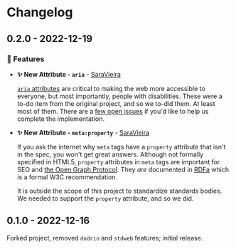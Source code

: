 # Changelog

## 0.2.0 - 2022-12-19

### 🎁 Features

- **✨ New Attribute - `aria`** - [SaraVieira]

    [`aria` attributes] are critical to making the web more accessible to
    everyone, but most importantly, people with disabilities. These were a to-do
    item from the original project, and so we to-did them. At least most of
    them. There are a [few open issues] if you'd like to help us complete the
    implementation.

[`aria` attributes]: https://developer.mozilla.org/en-US/docs/Web/Accessibility/ARIA
[few open issues]: https://github.com/axodotdev/axohtml/issues?q=is%3Aissue+is%3Aopen+aria

- **✨ New Attribute - `meta:property`** - [SaraVieira]

    If you ask the internet why `meta` tags have a `property` attribute that 
    isn't in the spec, you won't get great answers. Although not formally
    specified in HTML5, `property` attributes in `meta` tags are important for
    SEO and [the Open Graph Protocol]. They *are* documented in [RDFa] which is
    a formal W3C recommendation.

    It is outside the scope of this project to standardize standards bodies. We
    needed to support the `property` attribute, and so we did.

[SaraVieira]: https://github.com/SaraVieira
[the Open Graph Protocol]: https://ogp.me/
[RDFa]: https://en.wikipedia.org/wiki/RDFa

## 0.1.0 - 2022-12-16

Forked project, removed `dodrio` and `stdweb` features; initial release.
